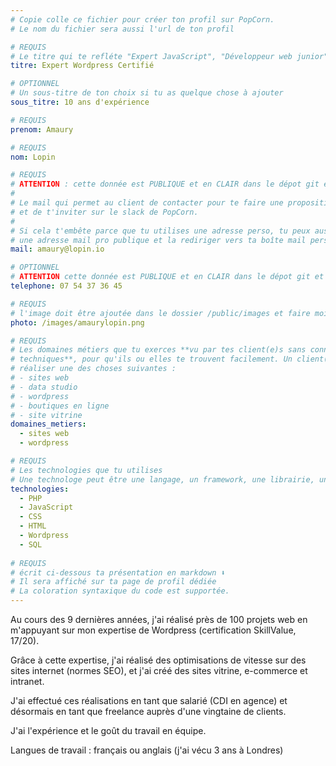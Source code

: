 ```yaml
---
# Copie colle ce fichier pour créer ton profil sur PopCorn.
# Le nom du fichier sera aussi l'url de ton profil

# REQUIS
# Le titre qui te refléte "Expert JavaScript", "Développeur web junior"
titre: Expert Wordpress Certifié

# OPTIONNEL
# Un sous-titre de ton choix si tu as quelque chose à ajouter
sous_titre: 10 ans d'expérience

# REQUIS
prenom: Amaury

# REQUIS
nom: Lopin

# REQUIS
# ATTENTION : cette donnée est PUBLIQUE et en CLAIR dans le dépot git et sur le site
#
# Le mail qui permet au client de contacter pour te faire une proposition de projet
# et de t'inviter sur le slack de PopCorn.
#
# Si cela t'embête parce que tu utilises une adresse perso, tu peux aussi te créer
# une adresse mail pro publique et la rediriger vers ta boîte mail perso
mail: amaury@lopin.io

# OPTIONNEL
# ATTENTION cette donnée est PUBLIQUE et en CLAIR dans le dépot git et sur le site
telephone: 07 54 37 36 45

# REQUIS
# l'image doit être ajoutée dans le dossier /public/images et faire moins de 100ko ! Sa hauteur affichée sur le site sera de 300px, elle s'adaptera comme elle peut au responsive avec du css.
photo: /images/amaurylopin.png

# REQUIS
# Les domaines métiers que tu exerces **vu par tes client(e)s sans connaissances
# techniques**, pour qu'ils ou elles te trouvent facilement. Un client(e) veut par exemple
# réaliser une des choses suivantes :
# - sites web
# - data studio
# - wordpress
# - boutiques en ligne
# - site vitrine
domaines_metiers:
  - sites web
  - wordpress

# REQUIS
# Les technologies que tu utilises
# Une technologe peut être une langage, un framework, une librairie, un CMS ...
technologies:
  - PHP
  - JavaScript
  - CSS
  - HTML
  - Wordpress
  - SQL
  
# REQUIS
# écrit ci-dessous ta présentation en markdown ⬇️
# Il sera affiché sur ta page de profil dédiée
# La coloration syntaxique du code est supportée.
---
```


Au cours des 9 dernières années, j'ai réalisé près de 100 projets web en m'appuyant sur mon expertise de Wordpress (certification SkillValue, 17/20). 

Grâce à cette expertise, j'ai réalisé des optimisations de vitesse sur des sites internet (normes SEO), et j'ai créé des sites vitrine, e-commerce et intranet. 

J'ai effectué ces réalisations en tant que salarié (CDI en agence) et désormais en tant que freelance auprès d'une vingtaine de clients.

J'ai l'expérience et le goût du travail en équipe.

Langues de travail : français ou anglais (j'ai vécu 3 ans à Londres)
